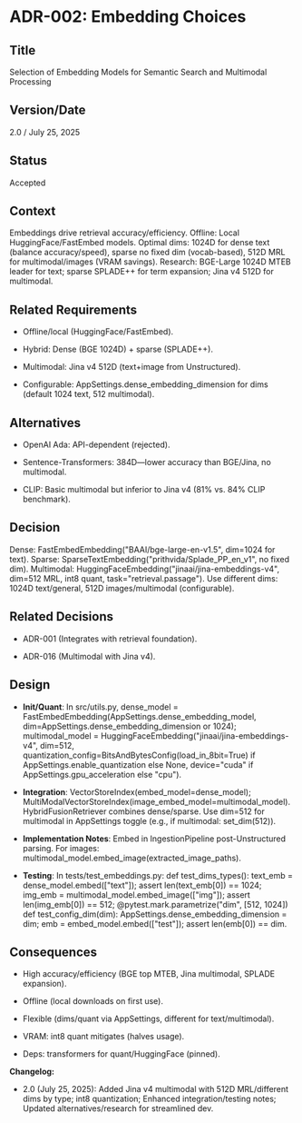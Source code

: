# ADR-002: Embedding Choices

## Title

Selection of Embedding Models for Semantic Search and Multimodal Processing

## Version/Date

2.0 / July 25, 2025

## Status

Accepted

## Context

Embeddings drive retrieval accuracy/efficiency. Offline: Local HuggingFace/FastEmbed models. Optimal dims: 1024D for dense text (balance accuracy/speed), sparse no fixed dim (vocab-based), 512D MRL for multimodal/images (VRAM savings). Research: BGE-Large 1024D MTEB leader for text; sparse SPLADE++ for term expansion; Jina v4 512D for multimodal.

## Related Requirements

- Offline/local (HuggingFace/FastEmbed).

- Hybrid: Dense (BGE 1024D) + sparse (SPLADE++).

- Multimodal: Jina v4 512D (text+image from Unstructured).

- Configurable: AppSettings.dense_embedding_dimension for dims (default 1024 text, 512 multimodal).

## Alternatives

- OpenAI Ada: API-dependent (rejected).

- Sentence-Transformers: 384D—lower accuracy than BGE/Jina, no multimodal.

- CLIP: Basic multimodal but inferior to Jina v4 (81% vs. 84% CLIP benchmark).

## Decision

Dense: FastEmbedEmbedding("BAAI/bge-large-en-v1.5", dim=1024 for text). Sparse: SparseTextEmbedding("prithvida/Splade_PP_en_v1", no fixed dim). Multimodal: HuggingFaceEmbedding("jinaai/jina-embeddings-v4", dim=512 MRL, int8 quant, task="retrieval.passage"). Use different dims: 1024D text/general, 512D images/multimodal (configurable).

## Related Decisions

- ADR-001 (Integrates with retrieval foundation).

- ADR-016 (Multimodal with Jina v4).

## Design

- **Init/Quant**: In src/utils.py, dense_model = FastEmbedEmbedding(AppSettings.dense_embedding_model, dim=AppSettings.dense_embedding_dimension or 1024); multimodal_model = HuggingFaceEmbedding("jinaai/jina-embeddings-v4", dim=512, quantization_config=BitsAndBytesConfig(load_in_8bit=True) if AppSettings.enable_quantization else None, device="cuda" if AppSettings.gpu_acceleration else "cpu").

- **Integration**: VectorStoreIndex(embed_model=dense_model); MultiModalVectorStoreIndex(image_embed_model=multimodal_model). HybridFusionRetriever combines dense/sparse. Use dim=512 for multimodal in AppSettings toggle (e.g., if multimodal: set_dim(512)).

- **Implementation Notes**: Embed in IngestionPipeline post-Unstructured parsing. For images: multimodal_model.embed_image(extracted_image_paths).

- **Testing**: In tests/test_embeddings.py: def test_dims_types(): text_emb = dense_model.embed(["text"]); assert len(text_emb[0]) == 1024; img_emb = multimodal_model.embed_image(["img"]); assert len(img_emb[0]) == 512; @pytest.mark.parametrize("dim", [512, 1024]) def test_config_dim(dim): AppSettings.dense_embedding_dimension = dim; emb = embed_model.embed(["test"]); assert len(emb[0]) == dim.

## Consequences

- High accuracy/efficiency (BGE top MTEB, Jina multimodal, SPLADE expansion).

- Offline (local downloads on first use).

- Flexible (dims/quant via AppSettings, different for text/multimodal).

- VRAM: int8 quant mitigates (halves usage).

- Deps: transformers for quant/HuggingFace (pinned).

**Changelog:**  

- 2.0 (July 25, 2025): Added Jina v4 multimodal with 512D MRL/different dims by type; int8 quantization; Enhanced integration/testing notes; Updated alternatives/research for streamlined dev.

